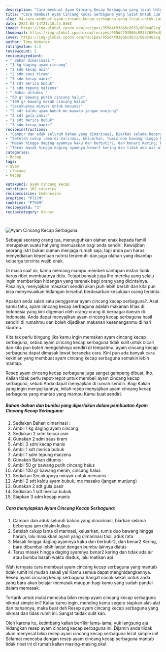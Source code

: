 ```yaml
---
description: "Cara membuat Ayam Cincang Kecap Serbaguna yang lezat Untuk Jualan"
title: "Cara membuat Ayam Cincang Kecap Serbaguna yang lezat Untuk Jualan"
slug: 94-cara-membuat-ayam-cincang-kecap-serbaguna-yang-lezat-untuk-jualan
date: 2021-05-14T21:10:44.846Z
image: https://img-global.cpcdn.com/recipes/955d4f93866c8933/680x482cq70/ayam-cincang-kecap-serbaguna-foto-resep-utama.jpg
thumbnail: https://img-global.cpcdn.com/recipes/955d4f93866c8933/680x482cq70/ayam-cincang-kecap-serbaguna-foto-resep-utama.jpg
cover: https://img-global.cpcdn.com/recipes/955d4f93866c8933/680x482cq70/ayam-cincang-kecap-serbaguna-foto-resep-utama.jpg
author: Tony Webster
ratingvalue: 3.3
reviewcount: 5
recipeingredient:
- " Bahan dimarinasi "
- "1 kg daging ayam cincang"
- "2 sdm kecap asin"
- "2 sdm saus tiram"
- "3 sdm kecap manis"
- "1 sdt merica bubuk"
- "1 sdm tepung maizena"
- " Bahan ditumis "
- "50 gr bawang putih cincang halus"
- "100 gr bawang merah cincang halus"
- "Secukupnya minyak untuk menumis"
- "2 sdt kaldu ayam bubuk me masako jangan munjung"
- "2 sdt gula pasir"
- "1 sdt merica bubuk"
- "3 sdm kecap manis"
recipeinstructions:
- "Campur dan aduk seluruh bahan yang dimarinasi, biarkan selama beberapa jam didalm kulkas"
- "Setelah cukup lama di marinasi, keluarkan, tumis duo bawang hingga harum, lalu masukkan ayam yang dimarinasi tadi, aduk rata"
- "Masak hingga daging ayamnya kaku dan berbutir2, dan benar2 Kering, baru dibumbui lebih lanjut dengan bumbu lainnya diatas"
- "Terus masak hingga daging ayamnya benar2 kering dan tidak ada air atau bumbu basah waktu diaduk, lalu matikan api"
categories:
- Resep
tags:
- ayam
- cincang
- kecap

katakunci: ayam cincang kecap 
nutrition: 162 calories
recipecuisine: Indonesian
preptime: "PT17M"
cooktime: "PT50M"
recipeyield: "3"
recipecategory: Dinner

---
```



![Ayam Cincang Kecap Serbaguna](https://img-global.cpcdn.com/recipes/955d4f93866c8933/680x482cq70/ayam-cincang-kecap-serbaguna-foto-resep-utama.jpg)

Sebagai seorang orang tua, menyuguhkan olahan enak kepada famili merupakan suatu hal yang memuaskan bagi anda sendiri. Kewajiban seorang istri bukan cuman menjaga rumah saja, tapi anda pun harus menyediakan keperluan nutrisi terpenuhi dan juga olahan yang disantap keluarga tercinta wajib enak.

Di masa  saat ini, kamu memang mampu membeli santapan instan tidak harus ribet membuatnya dulu. Tetapi banyak juga lho mereka yang selalu ingin memberikan hidangan yang terenak bagi orang yang dicintainya. Pasalnya, menyajikan masakan sendiri akan jauh lebih bersih dan kita pun bisa menyesuaikan hidangan tersebut berdasarkan kesukaan orang tercinta. 



Apakah anda salah satu penggemar ayam cincang kecap serbaguna?. Asal kamu tahu, ayam cincang kecap serbaguna adalah makanan khas di Indonesia yang kini digemari oleh orang-orang di berbagai daerah di Indonesia. Anda dapat menyajikan ayam cincang kecap serbaguna hasil sendiri di rumahmu dan boleh dijadikan makanan kesenanganmu di hari liburmu.

Kita tak perlu bingung jika kamu ingin memakan ayam cincang kecap serbaguna, sebab ayam cincang kecap serbaguna tidak sulit untuk dicari dan kita pun boleh mengolahnya sendiri di tempatmu. ayam cincang kecap serbaguna dapat dimasak lewat beraneka cara. Kini pun ada banyak cara kekinian yang membuat ayam cincang kecap serbaguna semakin lebih mantap.

Resep ayam cincang kecap serbaguna juga sangat gampang dibuat, lho. Kalian tidak perlu repot-repot untuk membeli ayam cincang kecap serbaguna, sebab Anda dapat menyajikan di rumah sendiri. Bagi Kalian yang ingin menyajikannya, inilah resep menyajikan ayam cincang kecap serbaguna yang mantab yang mampu Kamu buat sendiri.

<!--inarticleads1-->

##### Bahan-bahan dan bumbu yang diperlukan dalam pembuatan Ayam Cincang Kecap Serbaguna:

1. Sediakan  Bahan dimarinasi :
1. Ambil 1 kg daging ayam cincang
1. Sediakan 2 sdm kecap asin
1. Gunakan 2 sdm saus tiram
1. Ambil 3 sdm kecap manis
1. Ambil 1 sdt merica bubuk
1. Ambil 1 sdm tepung maizena
1. Gunakan  Bahan ditumis :
1. Ambil 50 gr bawang putih cincang halus
1. Ambil 100 gr bawang merah, cincang halus
1. Sediakan Secukupnya minyak untuk menumis
1. Ambil 2 sdt kaldu ayam bubuk, me masako (jangan munjung)
1. Gunakan 2 sdt gula pasir
1. Sediakan 1 sdt merica bubuk
1. Siapkan 3 sdm kecap manis




<!--inarticleads2-->

##### Cara menyiapkan Ayam Cincang Kecap Serbaguna:

1. Campur dan aduk seluruh bahan yang dimarinasi, biarkan selama beberapa jam didalm kulkas
1. Setelah cukup lama di marinasi, keluarkan, tumis duo bawang hingga harum, lalu masukkan ayam yang dimarinasi tadi, aduk rata
1. Masak hingga daging ayamnya kaku dan berbutir2, dan benar2 Kering, baru dibumbui lebih lanjut dengan bumbu lainnya diatas
1. Terus masak hingga daging ayamnya benar2 kering dan tidak ada air atau bumbu basah waktu diaduk, lalu matikan api




Wah ternyata cara membuat ayam cincang kecap serbaguna yang mantab tidak rumit ini mudah sekali ya! Kamu semua dapat menghidangkannya. Resep ayam cincang kecap serbaguna Sangat cocok sekali untuk anda yang baru akan belajar memasak maupun bagi kamu yang sudah pandai dalam memasak.

Tertarik untuk mulai mencoba bikin resep ayam cincang kecap serbaguna nikmat simple ini? Kalau kamu ingin, mending kamu segera siapkan alat-alat dan bahannya, maka buat deh Resep ayam cincang kecap serbaguna yang nikmat dan tidak rumit ini. Sangat taidak sulit kan. 

Oleh karena itu, ketimbang kalian berfikir lama-lama, yuk langsung aja hidangkan resep ayam cincang kecap serbaguna ini. Dijamin anda tiidak akan menyesal bikin resep ayam cincang kecap serbaguna lezat simple ini! Selamat mencoba dengan resep ayam cincang kecap serbaguna mantab tidak ribet ini di rumah kalian masing-masing,oke!.

